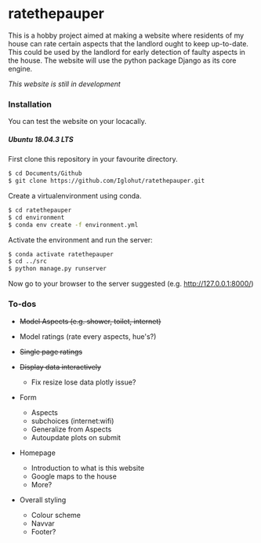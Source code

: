# ratethepauper
This is a hobby project aimed at making a website where residents of my house can rate certain aspects that the landlord ought to keep up-to-date. This could be used by the landlord for early detection of faulty aspects in the house. The website will use the python package Django as its core engine. 

*This website is still in development*

### Installation
You can test the website on your locacally. 
##### Ubuntu 18.04.3 LTS

First clone this repository in your favourite directory. 
```sh
$ cd Documents/Github
$ git clone https://github.com/Iglohut/ratethepauper.git
```

Create a virtualenvironment using conda.
```sh
$ cd ratethepauper
$ cd environment
$ conda env create -f environment.yml
```
Activate the environment and run the server:
```sh
$ conda activate ratethepauper
$ cd ../src
$ python manage.py runserver
```
Now go to your browser to the server suggested (e.g. http://127.0.0.1:8000/)

### To-dos
* ~~Model Aspects (e.g. shower, toilet, internet)~~
* Model ratings (rate every aspects, hue's?)
* ~~Single page ratings~~
* ~~Display data interactively~~
	* Fix resize lose data plotly issue?

* Form
	* Aspects
	* subchoices (internet:wifi)
	* Generalize from Aspects
	* Autoupdate plots on submit

* Homepage
	* Introduction to what is this website
	* Google maps to the house
	* More?

* Overall styling
	* Colour scheme
	* Navvar
	* Footer?

